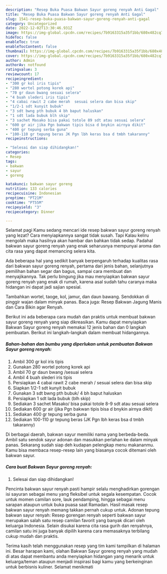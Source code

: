 ```yaml
---
description: "Resep Buka Puasa Bakwan Sayur goreng renyah Anti Gagal"
title: "Resep Buka Puasa Bakwan Sayur goreng renyah Anti Gagal"
slug: 1541-resep-buka-puasa-bakwan-sayur-goreng-renyah-anti-gagal
category: Uncategorized
date: 2022-12-02T13:30:46.931Z
image: https://img-global.cpcdn.com/recipes/7b9163315a35f1bb/680x482cq70/bakwan-sayur-goreng-renyah-foto-resep-utama.jpg
hideToc: false
enableToc: true
enableTocContent: false
thumbnail: https://img-global.cpcdn.com/recipes/7b9163315a35f1bb/680x482cq70/bakwan-sayur-goreng-renyah-foto-resep-utama.jpg
cover: https://img-global.cpcdn.com/recipes/7b9163315a35f1bb/680x482cq70/bakwan-sayur-goreng-renyah-foto-resep-utama.jpg
author: Admin
authorAv: notfound
ratingvalue: 3
reviewcount: 17
recipeingredient:
- "300 gr kol iris tipis"
- "280 wortel potong korek api"
- "70 gr daun bwang sesuai selera"
- "4 buah slederi iris tipis"
- "4 cabai rawit 2 cabe merah  sesuai selera dan bisa skip"
- "1/2-1 sdt kunyit bubuk"
- "3 sdt bwng pth bubuk 4 bh baput haluskan"
- "1 sdt lada bubuk blh skip"
- "3 sachet Masako bisa pakai totole 89 sdt atau sesuai selera"
- "600 gr air jika Pgn bakwan tipis bisa d bnykin airnya dikit"
- "400 gr tepung serba guna"
- "100-110 gr tepung beras JK Pgn lbh keras bsa d tmbh takaranny"
recipeinstructions:

- "Selesai dan siap dihidangkan!"
categories:
- Resep
tags:
- bakwan
- sayur
- goreng

katakunci: bakwan sayur goreng 
nutrition: 133 calories
recipecuisine: Indonesian
preptime: "PT21M"
cooktime: "PT55M"
recipeyield: "3"
recipecategory: Dinner

---
```



Selamat pagi Kamu sedang mencari ide resep bakwan sayur goreng renyah yang lezat? Cara menyiapkannya sangat tidak susah. Tapi Kalau keliru mengolah maka hasilnya akan hambar dan bahkan tidak sedap. Padahal bakwan sayur goreng renyah yang enak seharusnya mempunyai aroma dan cita rasa yang dapat memancing selera kita.


Ada beberapa hal yang sedikit banyak berpengaruh terhadap kualitas rasa dari bakwan sayur goreng renyah, pertama dari jenis bahan, selanjutnya pemilihan bahan segar dan bagus, sampai cara membuat dan menyajikannya. Tak perlu bingung jika mau menyiapkan bakwan sayur goreng renyah yang enak di rumah, karena asal sudah tahu caranya maka hidangan ini dapat jadi sajian spesial.

Tambahkan wortel, taoge, kol, jamur, dan daun bawang. Sendokkan di pinggir wajan dalam minyak panas. Baca juga: Resep Bakwan Jagung Manis dan Cara Bikin agar Renyah.


Berikut ini ada beberapa cara mudah dan praktis untuk membuat bakwan sayur goreng renyah yang siap dikreasikan. Kamu dapat menyiapkan Bakwan Sayur goreng renyah memakai 12 jenis bahan dan 0 langkah pembuatan. Berikut ini langkah-langkah dalam membuat hidangannya.

<!--inarticleads1-->

##### Bahan-bahan dan bumbu yang diperlukan untuk pembuatan Bakwan Sayur goreng renyah:

1. Ambil 300 gr kol iris tipis
1. Gunakan 280 wortel potong korek api
1. Ambil 70 gr daun bwang /sesuai selera
1. Ambil 4 buah slederi iris tipis
1. Persiapkan 4 cabai rawit 2 cabe merah / sesuai selera dan bisa skip
1. Siapkan 1/2-1 sdt kunyit bubuk
1. Gunakan 3 sdt bwng pth bubuk/ 4 bh baput haluskan
1. Persiapkan 1 sdt lada bubuk (blh skip)
1. Sediakan 3 sachet Masako/ bisa pakai totole 8-9 sdt atau sesuai selera
1. Sediakan 600 gr air (jika Pgn bakwan tipis bisa d bnykin airnya dikit)
1. Sediakan 400 gr tepung serba guna
1. Sediakan 100-110 gr tepung beras (JK Pgn lbh keras bsa d tmbh takaranny)


Di berbagai daerah, bakwan sayur memiliki nama yang berbeda-beda. Ambil satu sendok sayur adonan dan masukkan perlahan ke dalam minyak panas. Sekarang sudah siap deh kudapan pelengkap menu makananmu. Kamu bisa membaca resep-resep lain yang biasanya cocok ditemani oleh bakwan sayur. 

<!--inarticleads2-->

##### Cara buat Bakwan Sayur goreng renyah:


1. Selesai dan siap dihidangkan!

Pencinta bakwan sayur renyah pasti hampir selalu menghadirkan gorengan isi sayuran sebagai menu yang fleksibel untuk segala kesempatan. Cocok untuk momen camilan sore, lauk pendamping, hingga sebagai menu sarapan ataupun untuk buka puasa saat Ramadan. Hasil masak resep bakwan sayur renyah memang takkan pernah cukup untuk. Adonan tepung bakwan sayur renyah: Resep gorengan renyah seperti bakwan sayur merupakan salah satu resep camilan favorit yang banyak dicari oleh keluarga Indonesia. Selain disukai karena cita rasa gurih dan renyahnya, camilan satu ini juga banyak dipilih karena cara memasaknya terbilang cukup mudah dan praktis. 

Terima kasih telah menggunakan resep yang tim kami tampilkan di halaman ini. Besar harapan kami, olahan Bakwan Sayur goreng renyah yang mudah di atas dapat membantu anda menyiapkan hidangan yang menarik untuk keluarga/teman ataupun menjadi inspirasi bagi kamu yang berkeinginan untuk berbisnis kuliner. Selamat menikmati
